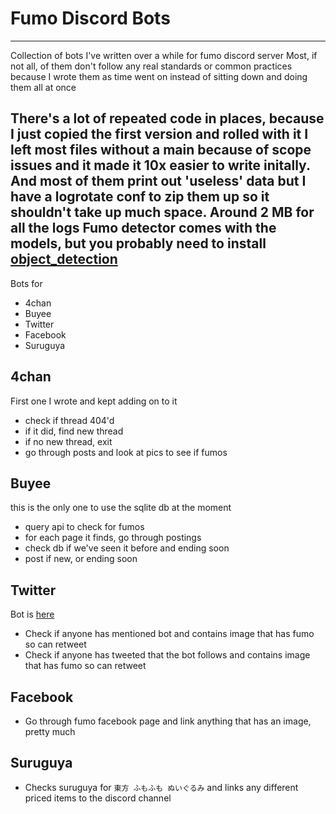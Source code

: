 # Fumo Discord Bots
---

Collection of bots I've written over a while for fumo discord server
Most, if not all, of them don't follow any real standards or common practices because I wrote them as time went on instead of sitting down and doing them all at once

There's a lot of repeated code in places, because I just copied the first version and rolled with it
I left most files without a main because of scope issues and it made it 10x easier to write initally. And most of them print out 'useless' data but I have a logrotate conf to zip them up so it shouldn't take up much space. Around 2 MB for all the logs
Fumo detector comes with the models, but you probably need to install [object\_detection](https://github.com/tensorflow/models/blob/master/research/object_detection/g3doc/installation.md)
---
Bots for

* 4chan
* Buyee
* Twitter
* Facebook
* Suruguya



## 4chan
First one I wrote and kept adding on to it

* check if thread 404'd
* if it did, find new thread
* if no new thread, exit
* go through posts and look at pics to see if fumos

## Buyee
this is the only one to use the sqlite db at the moment

* query api to check for fumos
* for each page it finds, go through postings
* check db if we've seen it before and ending soon
* post if new, or ending soon

## Twitter
Bot is [here](https://twitter.com/FumoHonkBot)

* Check if anyone has mentioned bot and contains image that has fumo so can retweet
* Check if anyone has tweeted that the bot follows and contains image that has fumo so can retweet

## Facebook

* Go through fumo facebook page and link anything that has an image, pretty much


## Suruguya
* Checks suruguya for `東方 ふもふも ぬいぐるみ`  and links any different priced items to the discord channel
